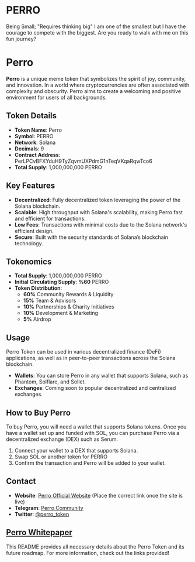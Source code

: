 # PERRO
Being Small; "Requires thinking big" I am one of the smallest but I have the courage to compete with the biggest. Are you ready to walk with me on this fun journey?
# Perro

**Perro** is a unique meme token that symbolizes the spirit of joy, community, and innovation. In a world where cryptocurrencies are often associated with complexity and obscurity. Perro aims to create a welcoming and 
positive environment for users of all backgrounds.

## Token Details
- **Token Name**: Perro
- **Symbol**: PERRO
- **Network**: Solana
- **Decimals**: 9
- **Contract Address**: PerLPCvBFXYduH9TyZqvmUXPdmG1nTeqVKqaRqwTco6
- **Total Supply**:  1,000,000,000 PERRO

## Key Features
- **Decentralized**: Fully decentralized token leveraging the power of the Solana blockchain.
- **Scalable**: High throughput with Solana's scalability, making Perro fast and efficient for transactions.
- **Low Fees**: Transactions with minimal costs due to the Solana network's efficient design.
- **Secure**: Built with the security standards of Solana’s blockchain technology.

## Tokenomics
- **Total Supply**: 1,000,000,000 PERRO
- **Initial Circulating Supply**: **%60** PERRO
- **Token Distribution**:
  - **60%** Community Rewards & Liquidity
  - **15%** Team & Advisors
  - **10%** Partnerships & Charity Initiatives
  - **10%** Development & Marketing
  - **5%** Airdrop

## Usage
Perro Token can be used in various decentralized finance (DeFi) applications, as well as in peer-to-peer transactions across the Solana blockchain.

- **Wallets**: You can store Perro in any wallet that supports Solana, such as Phantom, Solflare, and Sollet.
- **Exchanges**: Coming soon to popular decentralized and centralized exchanges.

## How to Buy Perro
To buy Perro, you will need a wallet that supports Solana tokens. Once you have a wallet set up and funded with SOL, you can purchase Perro via a decentralized exchange (DEX) such as Serum.

1. Connect your wallet to a DEX that supports Solana.
2. Swap SOL or another token for PERRO
3. Confirm the transaction and Perro will be added to your wallet.

## Contact
- **Website**: [Perro Official Website](https://perrotoken.com/) (Place the correct link once the site is live)
- **Telegram**: [Perro Community](https://t.me/perrotoken)
- **Twitter**: [@perro_token](https://twitter.com/Perrotoken)

[Perro Whitepaper](https://github.com/PerroToken/PERRO/blob/main/perropaperenson.pdf)
---

This README provides all necessary details about the Perro Token and its future roadmap. For more information, check out the links provided!
